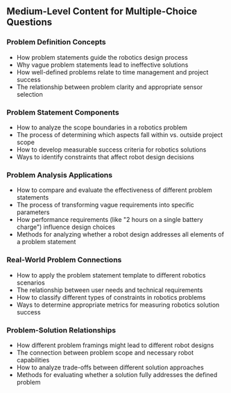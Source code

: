 ## Medium-Level Content for Multiple-Choice Questions

### Problem Definition Concepts
- How problem statements guide the robotics design process
- Why vague problem statements lead to ineffective solutions
- How well-defined problems relate to time management and project success
- The relationship between problem clarity and appropriate sensor selection

### Problem Statement Components
- How to analyze the scope boundaries in a robotics problem
- The process of determining which aspects fall within vs. outside project scope
- How to develop measurable success criteria for robotics solutions
- Ways to identify constraints that affect robot design decisions

### Problem Analysis Applications
- How to compare and evaluate the effectiveness of different problem statements
- The process of transforming vague requirements into specific parameters
- How performance requirements (like "2 hours on a single battery charge") influence design choices
- Methods for analyzing whether a robot design addresses all elements of a problem statement

### Real-World Problem Connections
- How to apply the problem statement template to different robotics scenarios
- The relationship between user needs and technical requirements
- How to classify different types of constraints in robotics problems
- Ways to determine appropriate metrics for measuring robotics solution success

### Problem-Solution Relationships
- How different problem framings might lead to different robot designs
- The connection between problem scope and necessary robot capabilities
- How to analyze trade-offs between different solution approaches
- Methods for evaluating whether a solution fully addresses the defined problem